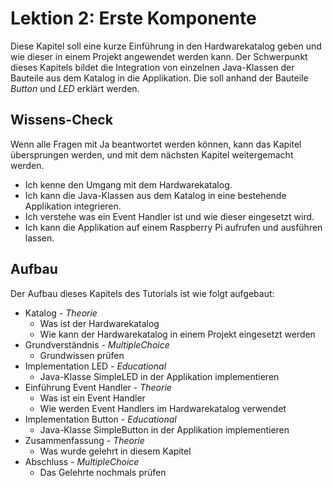 # Lektion 2: Erste Komponente

Diese Kapitel soll eine kurze Einführung in den Hardwarekatalog geben und wie
dieser in einem Projekt angewendet werden kann. Der Schwerpunkt dieses Kapitels
bildet die Integration von einzelnen Java-Klassen der Bauteile aus dem Katalog in
die Applikation. Die soll anhand der Bauteile *Button* und *LED* erklärt werden.

## Wissens-Check
Wenn alle Fragen mit Ja beantwortet werden können, kann das Kapitel übersprungen werden, und mit dem nächsten
Kapitel weitergemacht werden.

- Ich kenne den Umgang mit dem Hardwarekatalog.
- Ich kann die Java-Klassen aus dem Katalog in eine bestehende Applikation integrieren.
- Ich verstehe was ein Event Handler ist und wie dieser eingesetzt wird.
- Ich kann die Applikation auf einem Raspberry Pi aufrufen und ausführen lassen.

## Aufbau
Der Aufbau dieses Kapitels des Tutorials ist wie folgt aufgebaut:

- Katalog - *Theorie*
  - Was ist der Hardwarekatalog
  - Wie kann der Hardwarekatalog in einem Projekt eingesetzt werden
- Grundverständnis - *MultipleChoice*
  - Grundwissen prüfen
- Implementation LED - *Educational*
  - Java-Klasse SimpleLED in der Applikation implementieren
- Einführung Event Handler - *Theorie*
  - Was ist ein Event Handler
  - Wie werden Event Handlers im Hardwarekatalog verwendet
- Implementation Button - *Educational*
  - Java-Klasse SimpleButton in der Applikation implementieren
- Zusammenfassung - *Theorie*
  - Was wurde gelehrt in diesem Kapitel
- Abschluss - *MultipleChoice*
  - Das Gelehrte nochmals prüfen

